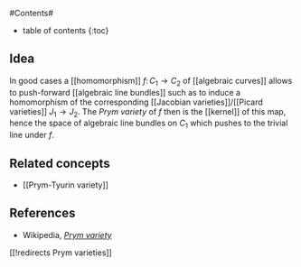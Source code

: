 
#Contents#
* table of contents
{:toc}

## Idea

In good cases a [[homomorphism]] $f\colon C_1 \to C_2$ of [[algebraic curves]] allows to push-forward [[algebraic line bundles]] such as to induce a homomorphism of the corresponding [[Jacobian varieties]]/[[Picard varieties]]  $J_1 \to J_2$. The _Prym variety_ of $f$ then is the [[kernel]] of this map, hence the space of algebraic line bundles on $C_1$ which pushes to the trivial line under $f$.

## Related concepts

* [[Prym-Tyurin variety]]

## References

* Wikipedia, _[Prym variety](http://en.wikipedia.org/wiki/Prym_variety)_

[[!redirects Prym varieties]]